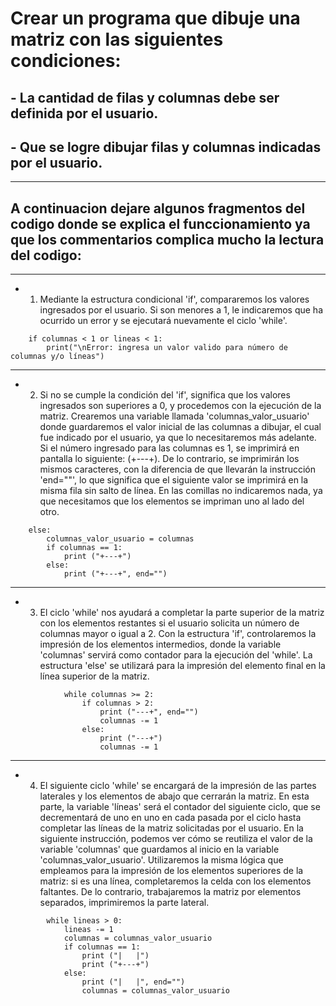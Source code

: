 # Crear un programa que dibuje una matriz con las siguientes condiciones:
## - La cantidad de filas y columnas debe ser definida por el usuario.
## - Que se logre dibujar filas y columnas indicadas por el usuario.
***
## A continuacion dejare algunos fragmentos del codigo donde se explica el funccionamiento ya que los commentarios complica mucho la lectura del codigo:
***
- 1) Mediante la estructura condicional 'if', compararemos los valores ingresados por el usuario. Si son menores a 1, le indicaremos que ha ocurrido un error y se ejecutará nuevamente el ciclo 'while'.
```
    if columnas < 1 or lineas < 1:
        print("\nError: ingresa un valor valido para número de columnas y/o líneas")
```
***
- 2) Si no se cumple la condición del 'if', significa que los valores ingresados son superiores a 0, y procedemos con la ejecución de la matriz. Crearemos una variable llamada 'columnas_valor_usuario' donde guardaremos el valor inicial de las columnas a dibujar, el cual fue indicado por el usuario, ya que lo necesitaremos más adelante. Si el número ingresado para las columnas es 1, se imprimirá en pantalla lo siguiente: (+---+). De lo contrario, se imprimirán los mismos caracteres, con la diferencia de que llevarán la instrucción 'end=""', lo que significa que el siguiente valor se imprimirá en la misma fila sin salto de línea. En las comillas no indicaremos nada, ya que necesitamos que los elementos se impriman uno al lado del otro.
```
    else:
        columnas_valor_usuario = columnas
        if columnas == 1:
            print ("+---+")
        else:
            print ("+---+", end="")
```
***
- 3) El ciclo 'while' nos ayudará a completar la parte superior de la matriz con los elementos restantes si el usuario solicita un número de columnas mayor o igual a 2. Con la estructura 'if', controlaremos la impresión de los elementos intermedios, donde la variable 'columnas' servirá como contador para la ejecución del 'while'. La estructura 'else' se utilizará para la impresión del elemento final en la línea superior de la matriz.
```
            while columnas >= 2:
                if columnas > 2:
                    print ("---+", end="")
                    columnas -= 1
                else:        
                    print ("---+")
                    columnas -= 1
```
***
- 4) El siguiente ciclo 'while' se encargará de la impresión de las partes laterales y los elementos de abajo que cerrarán la matriz. En esta parte, la variable 'líneas' será el contador del siguiente ciclo, que se decrementará de uno en uno en cada pasada por el ciclo hasta completar las líneas de la matriz solicitadas por el usuario. En la siguiente instrucción, podemos ver cómo se reutiliza el valor de la variable 'columnas' que guardamos al inicio en la variable 'columnas_valor_usuario'. Utilizaremos la misma lógica que empleamos para la impresión de los elementos superiores de la matriz: si es una línea, completaremos la celda con los elementos faltantes. De lo contrario, trabajaremos la matriz por elementos separados, imprimiremos la parte lateral.
```
        while lineas > 0:
            lineas -= 1
            columnas = columnas_valor_usuario
            if columnas == 1:
                print ("|   |")
                print ("+---+")
            else:    
                print ("|   |", end="")
                columnas = columnas_valor_usuario
```
